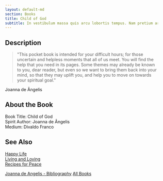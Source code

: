 ```yaml
---
layout: default-md
section: Books
title: Child of God
subtitle: In vestibulum massa quis arcu lobortis tempus. Nam pretium arcu in odio vulputate luctus.
---
```


## Description
> "This pocket book is intended for your difficult hours; for those uncertain and helpless moments that all of us meet. You will find the help that you need in its pages. Some themes may already be known to you, dear reader, but even so we want to bring them back into your mind, so that they may uplift you, and help you to move on towards your spiritual goal."

Joanna de Ângelis


## About the Book
Book Title: Child of God  
Spirit Author: Joanna de Ângelis   
Medium: Divaldo Franco       


## See Also
[Happy Life](happy-life)  
[Living and Loving](living-and-loving)  
[Recipes for Peace](recipes-for-peace)  



<a href="/books/joanna-de-angelis" class="button">Joanna de Angelis - Bibliography</a>
<a href="/books" class="button">All Books</a>
